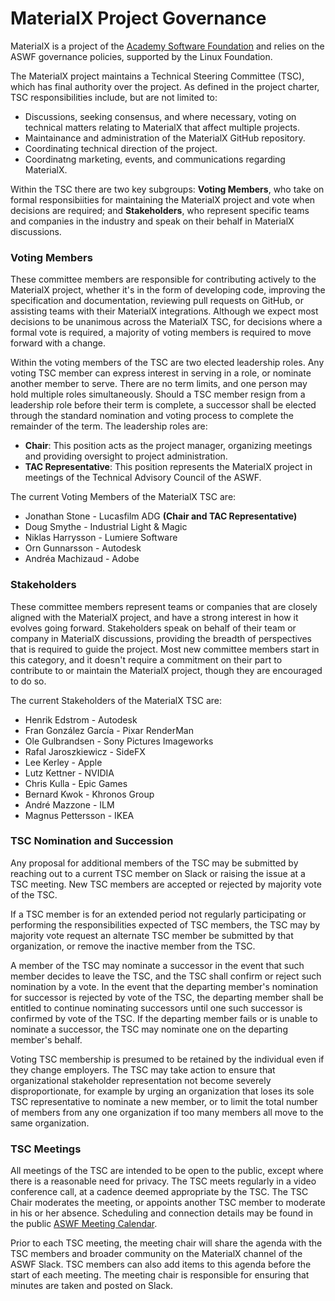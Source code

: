 # MaterialX Project Governance

MaterialX is a project of the
[Academy Software Foundation](https://www.aswf.io/) and relies on the ASWF
governance policies, supported by the Linux Foundation.

The MaterialX project maintains a Technical Steering Committee (TSC), which
has final authority over the project.  As defined in the project charter,
TSC responsibilities include, but are not limited to:

- Discussions, seeking consensus, and where necessary, voting on technical
  matters relating to MaterialX that affect multiple projects.
- Maintainance and administration of the MaterialX GitHub repository.
- Coordinating technical direction of the project.
- Coordinatng marketing, events, and communications regarding MaterialX.

Within the TSC there are two key subgroups: **Voting Members**, who take on
formal responsibiities for maintaining the MaterialX project and vote when
decisions are required; and **Stakeholders**, who represent specific teams and
companies in the industry and speak on their behalf in MaterialX discussions.

### Voting Members

These committee members are responsible for contributing actively to the
MaterialX project, whether it's in the form of developing code, improving the
specification and documentation, reviewing pull requests on GitHub, or
assisting teams with their MaterialX integrations.  Although we expect most
decisions to be unanimous across the MaterialX TSC, for decisions where a
formal vote is required, a majority of voting members is required to move
forward with a change.

Within the voting members of the TSC are two elected leadership roles.  Any
voting TSC member can express interest in serving in a role, or nominate
another member to serve.  There are no term limits, and one person may hold
multiple roles simultaneously.  Should a TSC member resign from a leadership
role before their term is complete, a successor shall be elected through the
standard nomination and voting process to complete the remainder of the term.
The leadership roles are:

- **Chair**: This position acts as the project manager, organizing meetings and
providing oversight to project administration.
- **TAC Representative**: This position represents the MaterialX project in meetings
of the Technical Advisory Council of the ASWF.

The current Voting Members of the MaterialX TSC are:

- Jonathan Stone - Lucasfilm ADG **(Chair and TAC Representative)**
- Doug Smythe - Industrial Light & Magic
- Niklas Harrysson - Lumiere Software
- Orn Gunnarsson - Autodesk
- Andréa Machizaud - Adobe

### Stakeholders

These committee members represent teams or companies that are closely aligned
with the MaterialX project, and have a strong interest in how it evolves going
forward.  Stakeholders speak on behalf of their team or company in MaterialX
discussions, providing the breadth of perspectives that is required to guide
the project.  Most new committee members start in this category, and it
doesn't require a commitment on their part to contribute to or maintain the
MaterialX project, though they are encouraged to do so.

The current Stakeholders of the MaterialX TSC are:

- Henrik Edstrom - Autodesk
- Fran González García - Pixar RenderMan
- Ole Gulbrandsen - Sony Pictures Imageworks
- Rafal Jaroszkiewicz - SideFX
- Lee Kerley - Apple
- Lutz Kettner - NVIDIA
- Chris Kulla - Epic Games
- Bernard Kwok - Khronos Group
- André Mazzone - ILM
- Magnus Pettersson - IKEA

### TSC Nomination and Succession

Any proposal for additional members of the TSC may be submitted by reaching
out to a current TSC member on Slack or raising the issue at a TSC meeting.
New TSC members are accepted or rejected by majority vote of the TSC.

If a TSC member is for an extended period not regularly participating or
performing the responsibilities expected of TSC members, the TSC may by
majority vote request an alternate TSC member be submitted by that
organization, or remove the inactive member from the TSC.

A member of the TSC may nominate a successor in the event that such member
decides to leave the TSC, and the TSC shall confirm or reject such nomination
by a vote.  In the event that the departing member's nomination for successor
is rejected by vote of the TSC, the departing member shall be entitled to
continue nominating successors until one such successor is confirmed by vote
of the TSC.  If the departing member fails or is unable to nominate a
successor, the TSC may nominate one on the departing member's behalf.

Voting TSC membership is presumed to be retained by the individual even if
they change employers.  The TSC may take action to ensure that organizational
stakeholder representation not become severely disproportionate, for example by
urging an organization that loses its sole TSC representative to nominate a
new member, or to limit the total number of members from any one organization
if too many members all move to the same organization.

### TSC Meetings

All meetings of the TSC are intended to be open to the public, except where
there is a reasonable need for privacy.  The TSC meets regularly in a video
conference call, at a cadence deemed appropriate by the TSC.  The TSC Chair
moderates the meeting, or appoints another TSC member to moderate in his or
her absence.  Scheduling and connection details may be found in the public
[ASWF Meeting Calendar](https://www.aswf.io/meeting-calendar/).

Prior to each TSC meeting, the meeting chair will share the agenda with
the TSC members and broader community on the MaterialX channel of the ASWF
Slack.  TSC members can also add items to this agenda before the start of
each meeting.  The meeting chair is responsible for ensuring that minutes
are taken and posted on Slack.
